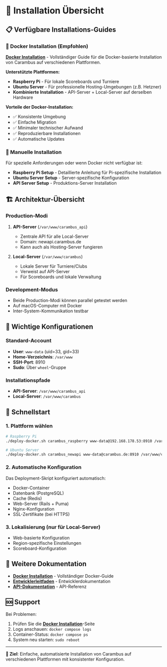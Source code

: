 # 🚀 Installation Übersicht

## 📋 Verfügbare Installations-Guides

### 🐳 Docker Installation (Empfohlen)
**[Docker Installation](docker_installation.md)** - Vollständiger Guide für die Docker-basierte Installation von Carambus auf verschiedenen Plattformen.

**Unterstützte Plattformen:**
- **Raspberry Pi** - Für lokale Scoreboards und Turniere
- **Ubuntu Server** - Für professionelle Hosting-Umgebungen (z.B. Hetzner)
- **Kombinierte Installation** - API-Server + Local-Server auf derselben Hardware

**Vorteile der Docker-Installation:**
- ✅ Konsistente Umgebung
- ✅ Einfache Migration
- ✅ Minimaler technischer Aufwand
- ✅ Reproduzierbare Installationen
- ✅ Automatische Updates

### 🔧 Manuelle Installation
Für spezielle Anforderungen oder wenn Docker nicht verfügbar ist:

- **Raspberry Pi Setup** - Detaillierte Anleitung für Pi-spezifische Installation
- **Ubuntu Server Setup** - Server-spezifische Konfiguration
- **API Server Setup** - Produktions-Server Installation

## 🏗️ Architektur-Übersicht

### Production-Modi
1. **API-Server** (`/var/www/carambus_api`)
   - Zentrale API für alle Local-Server
   - Domain: newapi.carambus.de
   - Kann auch als Hosting-Server fungieren

2. **Local-Server** (`/var/www/carambus`)
   - Lokale Server für Turniere/Clubs
   - Verweist auf API-Server
   - Für Scoreboards und lokale Verwaltung

### Development-Modus
- Beide Production-Modi können parallel getestet werden
- Auf macOS-Computer mit Docker
- Inter-System-Kommunikation testbar

## 🔑 Wichtige Konfigurationen

### Standard-Account
- **User**: `www-data` (uid=33, gid=33)
- **Home-Verzeichnis**: `/var/www`
- **SSH-Port**: 8910
- **Sudo**: Über `wheel`-Gruppe

### Installationspfade
- **API-Server**: `/var/www/carambus_api`
- **Local-Server**: `/var/www/carambus`

## 🚀 Schnellstart

### 1. Plattform wählen
```bash
# Raspberry Pi
./deploy-docker.sh carambus_raspberry www-data@192.168.178.53:8910 /var/www/carambus

# Ubuntu Server
./deploy-docker.sh carambus_newapi www-data@carambus.de:8910 /var/www/carambus_api
```

### 2. Automatische Konfiguration
Das Deployment-Skript konfiguriert automatisch:
- Docker-Container
- Datenbank (PostgreSQL)
- Cache (Redis)
- Web-Server (Rails + Puma)
- Nginx-Konfiguration
- SSL-Zertifikate (bei HTTPS)

### 3. Lokalisierung (nur für Local-Server)
- Web-basierte Konfiguration
- Region-spezifische Einstellungen
- Scoreboard-Konfiguration

## 📖 Weitere Dokumentation

- **[Docker Installation](docker_installation.md)** - Vollständiger Docker-Guide
- **[Entwicklerleitfaden](DEVELOPER_GUIDE.md)** - Entwicklerdokumentation
- **[API-Dokumentation](API.md)** - API-Referenz

## 🆘 Support

Bei Problemen:
1. Prüfen Sie die **[Docker Installation](docker_installation.md)**-Seite
2. Logs anschauen: `docker compose logs`
3. Container-Status: `docker compose ps`
4. System neu starten: `sudo reboot`

---

**🎯 Ziel**: Einfache, automatisierte Installation von Carambus auf verschiedenen Plattformen mit konsistenter Konfiguration. 